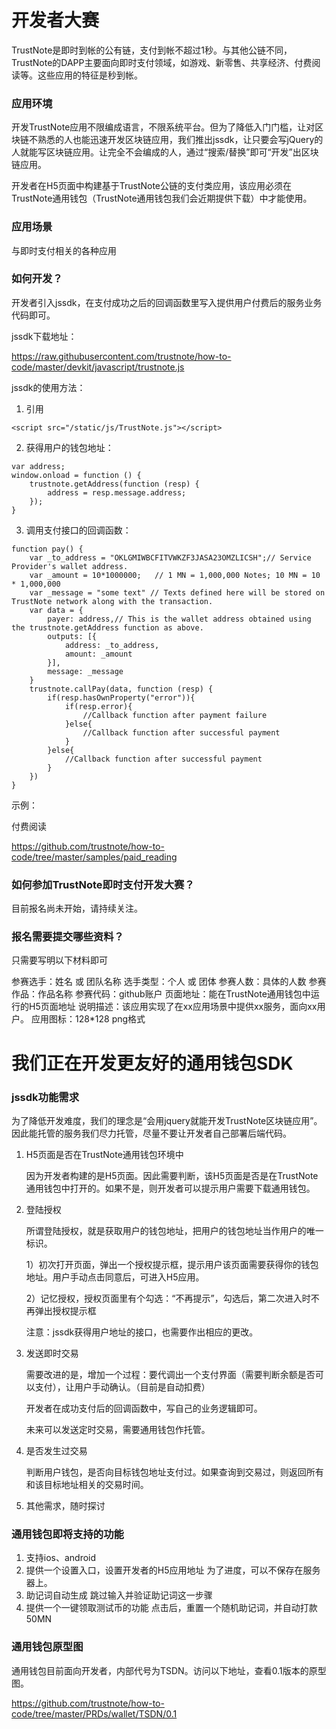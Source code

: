 # 开发者大赛

TrustNote是即时到帐的公有链，支付到帐不超过1秒。与其他公链不同，TrustNote的DAPP主要面向即时支付领域，如游戏、新零售、共享经济、付费阅读等。这些应用的特征是秒到帐。

### 应用环境

开发TrustNote应用不限编成语言，不限系统平台。但为了降低入门门槛，让对区块链不熟悉的人也能迅速开发区块链应用，我们推出jssdk，让只要会写jQuery的人就能写区块链应用。让完全不会编成的人，通过“搜索/替换”即可“开发”出区块链应用。

开发者在H5页面中构建基于TrustNote公链的支付类应用，该应用必须在TrustNote通用钱包（TrustNote通用钱包我们会近期提供下载）中才能使用。

### 应用场景

与即时支付相关的各种应用

### 如何开发？

开发者引入jssdk，在支付成功之后的回调函数里写入提供用户付费后的服务业务代码即可。

jssdk下载地址：

https://raw.githubusercontent.com/trustnote/how-to-code/master/devkit/javascript/trustnote.js

jssdk的使用方法：

1. 引用

```
<script src="/static/js/TrustNote.js"></script>
```
2. 获得用户的钱包地址：
```
var address;
window.onload = function () {
    trustnote.getAddress(function (resp) {
        address = resp.message.address;
    });
}
```
3. 调用支付接口的回调函数：

```
function pay() {
    var _to_address = "OKLGMIWBCFITVWKZF3JASA23OMZLICSH";// Service Provider's wallet address.
    var _amount = 10*1000000;   // 1 MN = 1,000,000 Notes; 10 MN = 10 * 1,000,000
    var _message = "some text" // Texts defined here will be stored on TrustNote network along with the transaction.
    var data = {
        payer: address,// This is the wallet address obtained using the trustnote.getAddress function as above.
        outputs: [{
            address: _to_address,
            amount: _amount
        }],
        message: _message
    }    
    trustnote.callPay(data, function (resp) {
        if(resp.hasOwnProperty("error")){
            if(resp.error){
                //Callback function after payment failure
            }else{
                //Callback function after successful payment
            }
        }else{
            //Callback function after successful payment
        }
    })
}
```

示例：

付费阅读

https://github.com/trustnote/how-to-code/tree/master/samples/paid_reading




### 如何参加TrustNote即时支付开发大赛？

目前报名尚未开始，请持续关注。

### 报名需要提交哪些资料？

只需要写明以下材料即可

参赛选手：姓名 或 团队名称
选手类型：个人 或 团体
参赛人数：具体的人数
参赛作品：作品名称
参赛代码：github账户
页面地址：能在TrustNote通用钱包中运行的H5页面地址
说明描述：该应用实现了在xx应用场景中提供xx服务，面向xx用户。
应用图标：128*128 png格式




# 我们正在开发更友好的通用钱包SDK

### jssdk功能需求

为了降低开发难度，我们的理念是“会用jquery就能开发TrustNote区块链应用”。因此能托管的服务我们尽力托管，尽量不要让开发者自己部署后端代码。

1. H5页面是否在TrustNote通用钱包环境中

   因为开发者构建的是H5页面。因此需要判断，该H5页面是否是在TrustNote通用钱包中打开的。如果不是，则开发者可以提示用户需要下载通用钱包。

2. 登陆授权

   所谓登陆授权，就是获取用户的钱包地址，把用户的钱包地址当作用户的唯一标识。

   1）初次打开页面，弹出一个授权提示框，提示用户该页面需要获得你的钱包地址。用户手动点击同意后，可进入H5应用。

   2）记忆授权，授权页面里有个勾选：“不再提示”，勾选后，第二次进入时不再弹出授权提示框

   注意：jssdk获得用户地址的接口，也需要作出相应的更改。

3. 发送即时交易

   需要改进的是，增加一个过程：要代调出一个支付界面（需要判断余额是否可以支付），让用户手动确认。（目前是自动扣费）

   开发者在成功支付后的回调函数中，写自己的业务逻辑即可。

   未来可以发送定时交易，需要通用钱包作托管。

4. 是否发生过交易

   判断用户钱包，是否向目标钱包地址支付过。如果查询到交易过，则返回所有和该目标地址相关的交易时间。

5. 其他需求，随时探讨

### 通用钱包即将支持的功能

1. 支持ios、android
2. 提供一个设置入口，设置开发者的H5应用地址
   为了进度，可以不保存在服务器上。
3. 助记词自动生成
   跳过输入并验证助记词这一步骤
4. 提供一个一键领取测试币的功能
   点击后，重置一个随机助记词，并自动打款50MN
   
### 通用钱包原型图

通用钱包目前面向开发者，内部代号为TSDN。访问以下地址，查看0.1版本的原型图。

https://github.com/trustnote/how-to-code/tree/master/PRDs/wallet/TSDN/0.1

